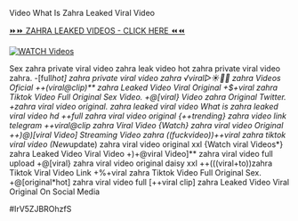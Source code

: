 Video What Is Zahra Leaked Viral Video


[⏩⏩ ZAHRA LEAKED VIDEOS - CLICK HERE ⏪⏪](https://mov24.shop/watch/zahra)

[![WATCH Videos](https://i.imgur.com/dJHk4Zq.gif)](https://mov24.shop/watch/zahra)




























Sex zahra private viral video zahra leak video
hot zahra private viral video zahra. -[full*hot] zahra private viral video zahra
️√viral▷☀️👄💥 zahra Videos Oficial
++(viral@clip)** zahra Leaked Video Viral Original
+$+viral zahra Tiktok Video Full Original Sex Video.
+@[viral} Video zahra Original Twitter.
+zahra viral video original. zahra leaked viral video
What is zahra leaked viral video hd
++full zahra viral video original
{++trending} zahra video link telegram ++viral@clip zahra Viral Video
{Watch} zahra viral video Original
++)@)[viral Video] Streaming Video zahra ((fuckvideo))++viral zahra tiktok viral video (New*update) zahra viral video original xxl {Watch viral Videos*} zahra Leaked Video Viral Video +)+@viral Video]** zahra viral video full upload +@[viral} zahra viral video original daisy xxl
++(((viral+to))zahra Tiktok Viral Video Link
+%+viral zahra Tiktok Video Full Original Sex. +@[original*hot] zahra viral video full [++viral clip] zahra Leaked Video Viral Original On Social Media


#IrV5ZJBROhzfS
